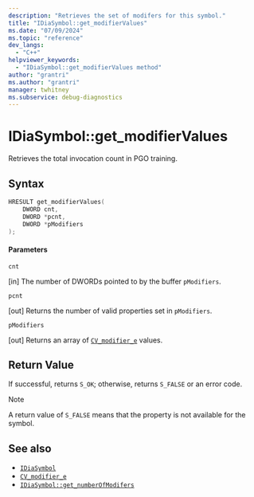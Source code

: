 ```yaml
---
description: "Retrieves the set of modifers for this symbol."
title: "IDiaSymbol::get_modifierValues"
ms.date: "07/09/2024"
ms.topic: "reference"
dev_langs:
  - "C++"
helpviewer_keywords:
  - "IDiaSymbol::get_modifierValues method"
author: "grantri"
ms.author: "grantri"
manager: twhitney
ms.subservice: debug-diagnostics
---
```

# IDiaSymbol::get_modifierValues

Retrieves the total invocation count in PGO training.

## Syntax

```C++
HRESULT get_modifierValues(
    DWORD cnt,
    DWORD *pcnt,
    DWORD *pModifiers
);
```

#### Parameters

 `cnt`

[in] The number of DWORDs pointed to by the buffer `pModifiers`.

 `pcnt`

[out] Returns the number of valid properties set in `pModifiers`. 

 `pModifiers`

[out] Returns an array of [`CV_modifier_e`](../../debugger/debug-interface-access/cv-modifier-e.md) values.

## Return Value

 If successful, returns `S_OK`; otherwise, returns `S_FALSE` or an error code.

> [!NOTE]
> A return value of `S_FALSE` means that the property is not available for the symbol.

## See also

- [`IDiaSymbol`](../../debugger/debug-interface-access/idiasymbol.md)
- [`CV_modifier_e`](../../debugger/debug-interface-access/cv-modifier-e.md)
- [`IDiaSymbol::get_numberOfModifers`](../../debugger/debug-interface-access/idiasymbol-get-numberofmodifiers.md)
